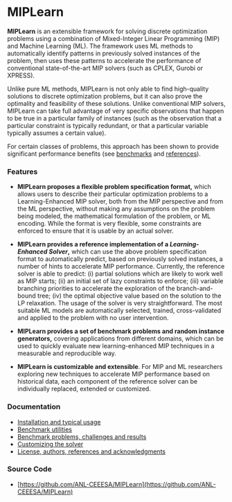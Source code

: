 # MIPLearn

**MIPLearn** is an extensible framework for solving discrete optimization problems using a combination of Mixed-Integer Linear Programming (MIP) and Machine Learning (ML). The framework uses ML methods to automatically identify patterns in previously solved instances of the problem, then uses these patterns to accelerate the performance of conventional state-of-the-art MIP solvers (such as CPLEX, Gurobi or XPRESS).

Unlike pure ML methods, MIPLearn is not only able to find high-quality solutions to discrete optimization problems, but it can also prove the optimality and feasibility of these solutions.
Unlike conventional MIP solvers, MIPLearn can take full advantage of very specific observations that happen to be true in a particular family of instances (such as the observation that a particular constraint is typically redundant, or that a particular variable typically assumes a certain value). 

For certain classes of problems, this approach has been shown to provide significant performance benefits (see [benchmarks](problems.md) and [references](about.md)).

### Features

* **MIPLearn proposes a flexible problem specification format,** which allows users to describe their particular optimization problems to a Learning-Enhanced MIP solver, both from the MIP perspective and from the ML perspective, without making any assumptions on the problem being modeled, the mathematical formulation of the problem, or ML encoding. While the format is very flexible, some constraints are enforced to ensure that it is usable by an actual solver.

* **MIPLearn provides a reference implementation of a *Learning-Enhanced Solver*,** which can use the above problem specification format to automatically predict, based on previously solved instances, a number of hints to accelerate MIP performance. Currently, the reference solver is able to predict: (i) partial solutions which are likely to work well as MIP starts; (ii) an initial set of lazy constraints to enforce; (iii) variable branching priorities to accelerate the exploration of the branch-and-bound tree; (iv) the optimal objective value based on the solution to the LP relaxation. The usage of the solver is very straightforward. The most suitable ML models are automatically selected, trained, cross-validated and applied to the problem with no user intervention.

* **MIPLearn provides a set of benchmark problems and random instance generators,** covering applications from different domains, which can be used to quickly evaluate new learning-enhanced MIP techniques in a measurable and reproducible way.

* **MIPLearn is customizable and extensible**. For MIP and ML researchers exploring new techniques to accelerate MIP performance based on historical data, each component of the reference solver can be individually replaced, extended or customized.

### Documentation

* [Installation and typical usage](usage.md)
* [Benchmark utilities](benchmark.md)
* [Benchmark problems, challenges and results](problems.md)
* [Customizing the solver](customization.md)
* [License, authors, references and acknowledgments](about.md)

### Source Code

* [https://github.com/ANL-CEEESA/MIPLearn](https://github.com/ANL-CEEESA/MIPLearn)

